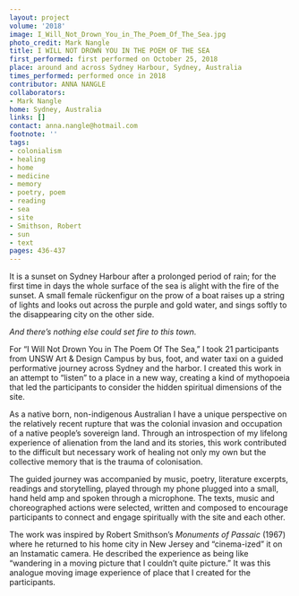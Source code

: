 ```yaml
---
layout: project
volume: '2018'
image: I_Will_Not_Drown_You_in_The_Poem_Of_The_Sea.jpg
photo_credit: Mark Nangle
title: I WILL NOT DROWN YOU IN THE POEM OF THE SEA
first_performed: first performed on October 25, 2018
place: around and across Sydney Harbour, Sydney, Australia
times_performed: performed once in 2018
contributor: ANNA NANGLE
collaborators:
- Mark Nangle
home: Sydney, Australia
links: []
contact: anna.nangle@hotmail.com
footnote: ''
tags:
- colonialism
- healing
- home
- medicine
- memory
- poetry, poem
- reading
- sea
- site
- Smithson, Robert
- sun
- text
pages: 436-437
---
```




It is a sunset on Sydney Harbour after a prolonged period of rain; for the first time in days the whole surface of the sea is alight with the fire of the sunset. A small female rückenfigur on the prow of a boat raises up a string of lights and looks out across the purple and gold water, and sings softly to the disappearing city on the other side.

_And there’s nothing else could set fire to this town._

For “I Will Not Drown You in The Poem Of The Sea,” I took 21 participants from UNSW Art & Design Campus by bus, foot, and water taxi on a guided performative journey across Sydney and the harbor. I created this work in an attempt to “listen” to a place in a new way, creating a kind of mythopoeia that led the participants to consider the hidden spiritual dimensions of the site.

As a native born, non-indigenous Australian I have a unique perspective on the relatively recent rupture that was the colonial invasion and occupation of a native people’s sovereign land. Through an introspection of my lifelong experience of alienation from the land and its stories, this work contributed to the difficult but necessary work of healing not only my own but the collective memory that is the trauma of colonisation.

The guided journey was accompanied by music, poetry, literature excerpts, readings and storytelling, played through my phone plugged into a small, hand held amp and spoken through a microphone. The texts, music and choreographed actions were selected, written and composed to encourage participants to connect and engage spiritually with the site and each other.

The work was inspired by Robert Smithson’s _Monuments of Passaic_ (1967) where he returned to his home city in New Jersey and “cinema-ized” it on an Instamatic camera. He described the experience as being like “wandering in a moving picture that I couldn’t quite picture.” It was this analogue moving image experience of place that I created for the participants.
